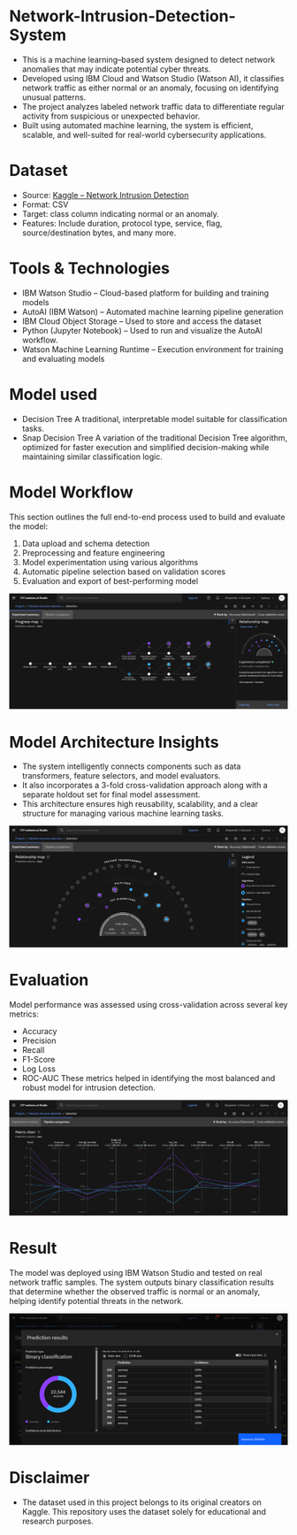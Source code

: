 # Network-Intrusion-Detection-System
* This is a machine learning–based system designed to detect network anomalies that may indicate potential cyber threats.
* Developed using IBM Cloud and Watson Studio (Watson AI), it classifies network traffic as either normal or an anomaly, focusing on identifying unusual patterns.
* The project analyzes labeled network traffic data to differentiate regular activity from suspicious or unexpected behavior.
* Built using automated machine learning, the system is efficient, scalable, and well-suited for real-world cybersecurity applications.

# Dataset

* Source: [Kaggle – Network Intrusion Detection](https://www.kaggle.com/datasets/sampadab17/network-intrusion-detection)
* Format: CSV
* Target: class column indicating normal or an anomaly.
* Features: Include duration, protocol type, service, flag, source/destination bytes, and many more.

# Tools & Technologies
* IBM Watson Studio – Cloud-based platform for building and training models
* AutoAI (IBM Watson) – Automated machine learning pipeline generation
* IBM Cloud Object Storage – Used to store and access the dataset
* Python (Jupyter Notebook) – Used to run and visualize the AutoAI workflow.
* Watson Machine Learning Runtime – Execution environment for training and evaluating models

# Model used

* Decision Tree
 A traditional, interpretable model suitable for classification tasks.
* Snap Decision Tree
 A variation of the traditional Decision Tree algorithm, optimized for faster execution and simplified decision-making while maintaining similar classification logic.

# Model Workflow

This section outlines the full end-to-end process used to build and evaluate the model:

1. Data upload and schema detection  
2. Preprocessing and feature engineering  
3. Model experimentation using various algorithms  
4. Automatic pipeline selection based on validation scores  
5. Evaluation and export of best-performing model

![Model Workflow](images/progress_map.png)


# Model Architecture Insights

* The system intelligently connects components such as data transformers, feature selectors, and model evaluators.
* It also incorporates a 3-fold cross-validation approach along with a separate holdout set for final model assessment.
* This architecture ensures high reusability, scalability, and a clear structure for managing various machine learning tasks.


![Model Architecture](images/relationship_map.png)


# Evaluation

Model performance was assessed using cross-validation across several key metrics:
* Accuracy
* Precision
* Recall
* F1-Score
* Log Loss
* ROC-AUC
These metrics helped in identifying the most balanced and robust model for intrusion detection.


![Model Evaluation Metrics](images/metric_chart.png)


# Result

The model was deployed using IBM Watson Studio and tested on real network traffic samples. The system outputs binary classification results that determine whether the observed traffic is normal or an anomaly, helping identify potential threats in the network.


![Model Prediction Results](images/result.png)


# Disclaimer

* The dataset used in this project belongs to its original creators on Kaggle. This repository uses the dataset solely for educational and research purposes.

